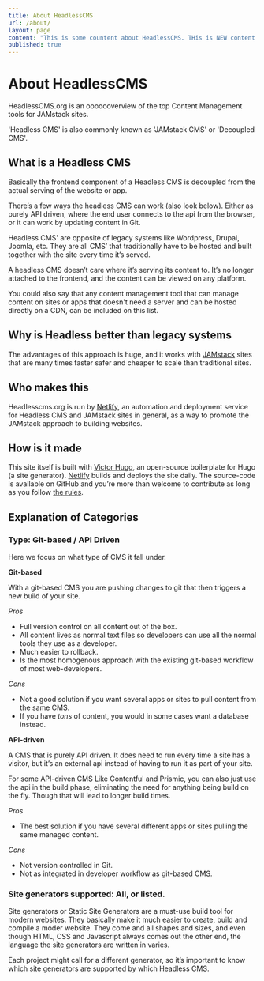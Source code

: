 ```yaml
---
title: About HeadlessCMS
url: /about/
layout: page
content: "This is some countent about HeadlessCMS. THis is NEW content. This is **BOLD!**\n\n# This is a heading\_\n\nCool"
published: true
---
```


# About HeadlessCMS

HeadlessCMS.org is an ooooooverview of the top Content Management tools for JAMstack sites.

'Headless CMS' is also commonly known as 'JAMstack CMS' or 'Decoupled CMS'.

## What is a Headless CMS

Basically the frontend component of a Headless CMS is decoupled from the actual serving of the website or app.

There’s a few ways the headless CMS can work (also look below).
Either as purely API driven, where the end user connects to the api from the browser, or it can work by updating content in Git.

Headless CMS' are opposite of legacy systems like Wordpress, Drupal, Joomla, etc. They are all CMS’ that traditionally have to be hosted and built together with the site every time it’s served.

A headless CMS doesn’t care where it’s serving its content to. It’s no longer attached to the frontend, and the content can be viewed on any platform.

You could also say that any content management tool that can manage content on sites or apps that doesn't need a server and can be hosted directly on a CDN, can be included on this list.

## Why is Headless better than legacy systems

The advantages of this approach is huge, and it works with [JAMstack](https://www.jamstack.org/) sites that are many times faster safer and cheaper to scale than traditional sites.

## Who makes this

Headlesscms.org is run by [Netlify](https://www.netlify.com), an automation and deployment service for Headless CMS and JAMstack sites  in general, as a way to promote the JAMstack approach to building websites.

## How is it made

This site itself is built with [Victor Hugo](https://github.com/netlify/victor-hugo), an open-source boilerplate for Hugo (a site generator). [Netlify](https://www.netlify.com) builds and deploys the site daily. The source-code is available on GitHub and you’re more than welcome to contribute as long as you follow [the rules](/rules).

## Explanation of Categories

### Type: Git-based / API Driven

Here we focus on what type of CMS it fall under.

**Git-based**

With a git-based CMS you are pushing changes to git that then triggers a new build of your site.

*Pros*

* Full version control on all content out of the box.
* All content lives as normal text files so developers can use all the normal tools they use as a developer.
* Much easier to rollback.
* Is the most homogenous approach with the existing git-based workflow of most web-developers.

*Cons*

* Not a good solution if you want several apps or sites to pull content from the same CMS.
* If you have *tons* of content, you would in some cases want a database instead.

**API-driven**

A CMS that is purely API driven. It does need to run every time a site has a visitor, but it’s an external api instead of having to run it as part of your site.

For some API-driven CMS Like Contentful and Prismic, you can also just use the api in the build phase, eliminating the need for anything being build on the fly. Though that will lead to longer build times.

*Pros*

* The best solution if you have several different apps or sites pulling the same managed content.

*Cons*

* Not version controlled in Git.
* Not as integrated in developer workflow as git-based CMS.


### Site generators supported: All, or listed.

Site generators or Static Site Generators are a must-use build tool for modern websites. They basically make it much easier to create, build and compile a moder website. They come and all shapes and sizes, and even though HTML, CSS and Javascript always comes out the other end, the language the site generators are written in varies.

Each project might call for a different generator, so it’s important to know which site generators are supported by which Headless CMS.
